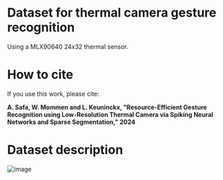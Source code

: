# Dataset for thermal camera gesture recognition
Using a MLX90640 24x32 thermal sensor.

# How to cite
If you use this work, please cite:

**A. Safa, W. Mommen and L. Keuninckx, "Resource-Efficient Gesture Recognition using Low-Resolution Thermal Camera via Spiking Neural Networks and Sparse Segmentation," 2024**

# Dataset description
![image](https://github.com/ali20480/thermal_gesture_data/assets/10224818/0959b936-94d6-4f05-8654-b787c071aa8d)

